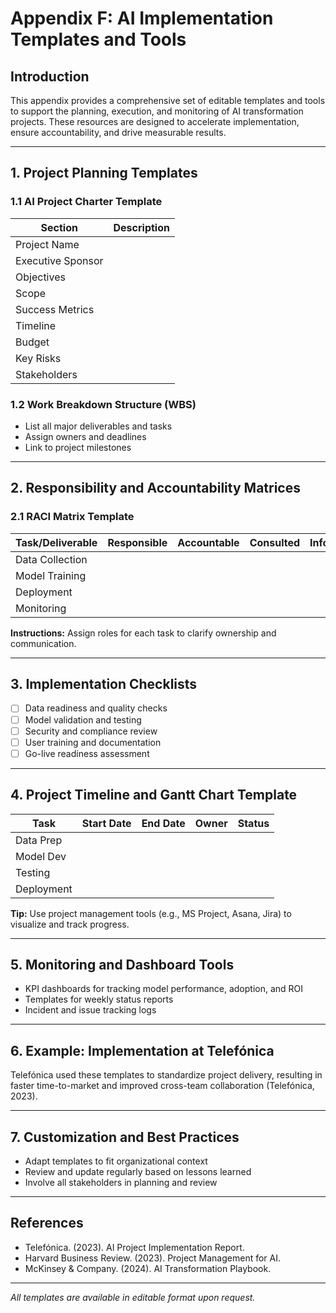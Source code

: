 # Appendix F: AI Implementation Templates and Tools

## Introduction

This appendix provides a comprehensive set of editable templates and tools to support the planning, execution, and monitoring of AI transformation projects. These resources are designed to accelerate implementation, ensure accountability, and drive measurable results.

---

## 1. Project Planning Templates

### 1.1 AI Project Charter Template
| Section           | Description                                 |
|-------------------|---------------------------------------------|
| Project Name      |                                             |
| Executive Sponsor |                                             |
| Objectives        |                                             |
| Scope             |                                             |
| Success Metrics   |                                             |
| Timeline          |                                             |
| Budget            |                                             |
| Key Risks         |                                             |
| Stakeholders      |                                             |

### 1.2 Work Breakdown Structure (WBS)
- List all major deliverables and tasks
- Assign owners and deadlines
- Link to project milestones

---

## 2. Responsibility and Accountability Matrices

### 2.1 RACI Matrix Template
| Task/Deliverable  | Responsible | Accountable | Consulted | Informed |
|-------------------|-------------|-------------|-----------|----------|
| Data Collection   |             |             |           |          |
| Model Training    |             |             |           |          |
| Deployment        |             |             |           |          |
| Monitoring        |             |             |           |          |

**Instructions:** Assign roles for each task to clarify ownership and communication.

---

## 3. Implementation Checklists
- [ ] Data readiness and quality checks
- [ ] Model validation and testing
- [ ] Security and compliance review
- [ ] User training and documentation
- [ ] Go-live readiness assessment

---

## 4. Project Timeline and Gantt Chart Template
| Task             | Start Date | End Date   | Owner     | Status    |
|------------------|-----------|------------|-----------|-----------|
| Data Prep        |           |            |           |           |
| Model Dev        |           |            |           |           |
| Testing          |           |            |           |           |
| Deployment       |           |            |           |           |

**Tip:** Use project management tools (e.g., MS Project, Asana, Jira) to visualize and track progress.

---

## 5. Monitoring and Dashboard Tools
- KPI dashboards for tracking model performance, adoption, and ROI
- Templates for weekly status reports
- Incident and issue tracking logs

---

## 6. Example: Implementation at Telefónica
Telefónica used these templates to standardize project delivery, resulting in faster time-to-market and improved cross-team collaboration (Telefónica, 2023).

---

## 7. Customization and Best Practices
- Adapt templates to fit organizational context
- Review and update regularly based on lessons learned
- Involve all stakeholders in planning and review

---

## References
- Telefónica. (2023). AI Project Implementation Report.
- Harvard Business Review. (2023). Project Management for AI.
- McKinsey & Company. (2024). AI Transformation Playbook.

---

*All templates are available in editable format upon request.* 